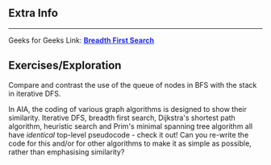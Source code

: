 <style>
a:link {
    color: #1e28f0;
}
a:visited{
    color: #3c1478;
}
a:hover{
    color: #1e288c;
}
</style>

## Extra Info

-----

Geeks for Geeks Link: [**Breadth First Search**][G4GLink]


[G4GLink]: https://www.geeksforgeeks.org/breadth-first-search-or-bfs-for-a-graph/

## Exercises/Exploration

Compare and contrast the use of the queue of nodes in BFS with the stack
in iterative DFS.

In AIA, the coding of various graph algorithms is designed to show
their similarity. Iterative DFS, breadth first search, Dijkstra's
shortest path algorithm, heuristic search and Prim's minimal spanning
tree algorithm all have *identical* top-level pseudocode - check it out!
Can you re-write the code for this and/or for other algorithms to make
it as simple as possible, rather than emphasising similarity?

